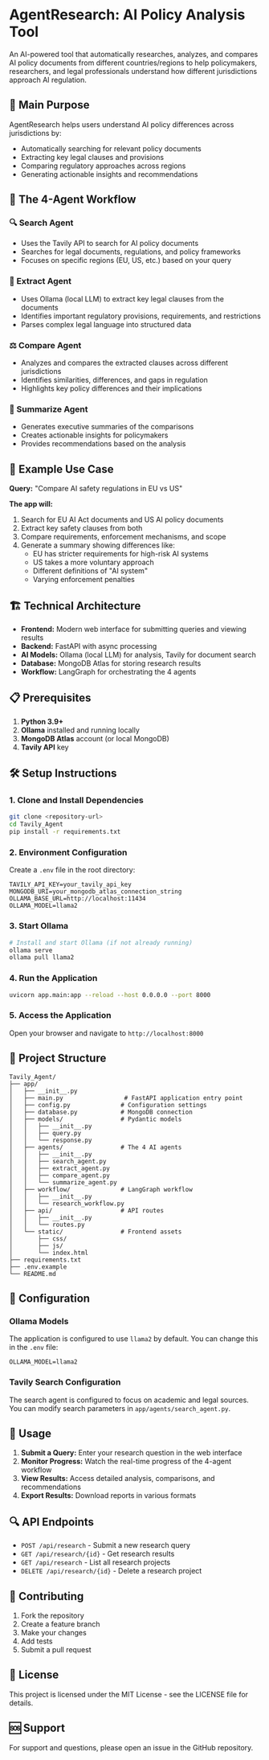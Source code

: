 # AgentResearch: AI Policy Analysis Tool

An AI-powered tool that automatically researches, analyzes, and compares AI policy documents from different countries/regions to help policymakers, researchers, and legal professionals understand how different jurisdictions approach AI regulation.

## 🎯 Main Purpose

AgentResearch helps users understand AI policy differences across jurisdictions by:
- Automatically searching for relevant policy documents
- Extracting key legal clauses and provisions
- Comparing regulatory approaches across regions
- Generating actionable insights and recommendations

## 🤖 The 4-Agent Workflow

### 🔍 Search Agent
- Uses the Tavily API to search for AI policy documents
- Searches for legal documents, regulations, and policy frameworks
- Focuses on specific regions (EU, US, etc.) based on your query

### 📄 Extract Agent
- Uses Ollama (local LLM) to extract key legal clauses from the documents
- Identifies important regulatory provisions, requirements, and restrictions
- Parses complex legal language into structured data

### ⚖️ Compare Agent
- Analyzes and compares the extracted clauses across different jurisdictions
- Identifies similarities, differences, and gaps in regulation
- Highlights key policy differences and their implications

### 📝 Summarize Agent
- Generates executive summaries of the comparisons
- Creates actionable insights for policymakers
- Provides recommendations based on the analysis

## 🚀 Example Use Case

**Query:** "Compare AI safety regulations in EU vs US"

**The app will:**
1. Search for EU AI Act documents and US AI policy documents
2. Extract key safety clauses from both
3. Compare requirements, enforcement mechanisms, and scope
4. Generate a summary showing differences like:
   - EU has stricter requirements for high-risk AI systems
   - US takes a more voluntary approach
   - Different definitions of "AI system"
   - Varying enforcement penalties

## 🏗️ Technical Architecture

- **Frontend:** Modern web interface for submitting queries and viewing results
- **Backend:** FastAPI with async processing
- **AI Models:** Ollama (local LLM) for analysis, Tavily for document search
- **Database:** MongoDB Atlas for storing research results
- **Workflow:** LangGraph for orchestrating the 4 agents

## 📋 Prerequisites

1. **Python 3.9+**
2. **Ollama** installed and running locally
3. **MongoDB Atlas** account (or local MongoDB)
4. **Tavily API** key

## 🛠️ Setup Instructions

### 1. Clone and Install Dependencies
```bash
git clone <repository-url>
cd Tavily_Agent
pip install -r requirements.txt
```

### 2. Environment Configuration
Create a `.env` file in the root directory:
```env
TAVILY_API_KEY=your_tavily_api_key
MONGODB_URI=your_mongodb_atlas_connection_string
OLLAMA_BASE_URL=http://localhost:11434
OLLAMA_MODEL=llama2
```

### 3. Start Ollama
```bash
# Install and start Ollama (if not already running)
ollama serve
ollama pull llama2
```

### 4. Run the Application
```bash
uvicorn app.main:app --reload --host 0.0.0.0 --port 8000
```

### 5. Access the Application
Open your browser and navigate to `http://localhost:8000`

## 📁 Project Structure

```
Tavily_Agent/
├── app/
│   ├── __init__.py
│   ├── main.py                 # FastAPI application entry point
│   ├── config.py              # Configuration settings
│   ├── database.py            # MongoDB connection
│   ├── models/                # Pydantic models
│   │   ├── __init__.py
│   │   ├── query.py
│   │   └── response.py
│   ├── agents/                # The 4 AI agents
│   │   ├── __init__.py
│   │   ├── search_agent.py
│   │   ├── extract_agent.py
│   │   ├── compare_agent.py
│   │   └── summarize_agent.py
│   ├── workflow/              # LangGraph workflow
│   │   ├── __init__.py
│   │   └── research_workflow.py
│   ├── api/                   # API routes
│   │   ├── __init__.py
│   │   └── routes.py
│   └── static/                # Frontend assets
│       ├── css/
│       ├── js/
│       └── index.html
├── requirements.txt
├── .env.example
└── README.md
```

## 🔧 Configuration

### Ollama Models
The application is configured to use `llama2` by default. You can change this in the `.env` file:
```env
OLLAMA_MODEL=llama2
```

### Tavily Search Configuration
The search agent is configured to focus on academic and legal sources. You can modify search parameters in `app/agents/search_agent.py`.

## 🚀 Usage

1. **Submit a Query:** Enter your research question in the web interface
2. **Monitor Progress:** Watch the real-time progress of the 4-agent workflow
3. **View Results:** Access detailed analysis, comparisons, and recommendations
4. **Export Results:** Download reports in various formats

## 🔍 API Endpoints

- `POST /api/research` - Submit a new research query
- `GET /api/research/{id}` - Get research results
- `GET /api/research` - List all research projects
- `DELETE /api/research/{id}` - Delete a research project

## 🤝 Contributing

1. Fork the repository
2. Create a feature branch
3. Make your changes
4. Add tests
5. Submit a pull request

## 📄 License

This project is licensed under the MIT License - see the LICENSE file for details.

## 🆘 Support

For support and questions, please open an issue in the GitHub repository.
 